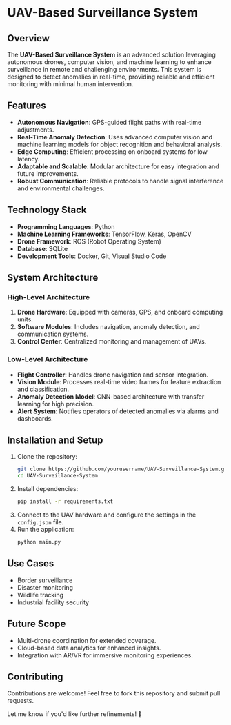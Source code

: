 # UAV-Based Surveillance System  

## Overview  
The **UAV-Based Surveillance System** is an advanced solution leveraging autonomous drones, computer vision, and machine learning to enhance surveillance in remote and challenging environments. This system is designed to detect anomalies in real-time, providing reliable and efficient monitoring with minimal human intervention.  

## Features  
- **Autonomous Navigation**: GPS-guided flight paths with real-time adjustments.  
- **Real-Time Anomaly Detection**: Uses advanced computer vision and machine learning models for object recognition and behavioral analysis.  
- **Edge Computing**: Efficient processing on onboard systems for low latency.  
- **Adaptable and Scalable**: Modular architecture for easy integration and future improvements.  
- **Robust Communication**: Reliable protocols to handle signal interference and environmental challenges.  

## Technology Stack  
- **Programming Languages**: Python  
- **Machine Learning Frameworks**: TensorFlow, Keras, OpenCV  
- **Drone Framework**: ROS (Robot Operating System)  
- **Database**: SQLite  
- **Development Tools**: Docker, Git, Visual Studio Code  

## System Architecture  
### High-Level Architecture  
1. **Drone Hardware**: Equipped with cameras, GPS, and onboard computing units.  
2. **Software Modules**: Includes navigation, anomaly detection, and communication systems.  
3. **Control Center**: Centralized monitoring and management of UAVs.  

### Low-Level Architecture  
- **Flight Controller**: Handles drone navigation and sensor integration.  
- **Vision Module**: Processes real-time video frames for feature extraction and classification.  
- **Anomaly Detection Model**: CNN-based architecture with transfer learning for high precision.  
- **Alert System**: Notifies operators of detected anomalies via alarms and dashboards.  

## Installation and Setup  
1. Clone the repository:  
   ```bash  
   git clone https://github.com/yourusername/UAV-Surveillance-System.git  
   cd UAV-Surveillance-System  
   ```  
2. Install dependencies:  
   ```bash  
   pip install -r requirements.txt  
   ```  
3. Connect to the UAV hardware and configure the settings in the `config.json` file.  
4. Run the application:  
   ```bash  
   python main.py  
   ```  

## Use Cases  
- Border surveillance  
- Disaster monitoring  
- Wildlife tracking  
- Industrial facility security  

## Future Scope  
- Multi-drone coordination for extended coverage.  
- Cloud-based data analytics for enhanced insights.  
- Integration with AR/VR for immersive monitoring experiences.  

## Contributing  
Contributions are welcome! Feel free to fork this repository and submit pull requests.  

Let me know if you'd like further refinements! 🚀  
